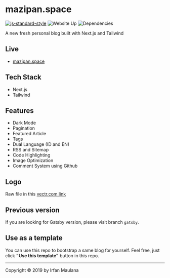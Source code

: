 # mazipan.space

[![js-standard-style](https://img.shields.io/badge/code%20style-standard-brightgreen.svg)](http://standardjs.com) ![Website Up](https://img.shields.io/website-up-down-brightgreen-red/https/mazipan.space.svg) ![Dependencies](https://img.shields.io/david/mazipan/blog-3.0.svg)

A new fresh personal blog built with Next.js and Tailwind

## Live

- [mazipan.space](https://mazipan.space/)

## Tech Stack

- Next.js
- Tailwind

## Features

- Dark Mode
- Pagination
- Featured Article
- Tags
- Dual Language (ID and EN)
- RSS and Sitemap
- Code Highlighting
- Image Optimization
- Comment System using Github

## Logo

Raw file in this [vectr.com link](https://vectr.com/mazipan/i7V7tBB5z.png?width=512&height=512&select=i7V7tBB5zpage0)

## Previous version

If you are looking for Gatsby version, please visit branch `gatsby`.

## Use as a template

You can use this repo to bootstrap a same blog for yourself. 
Feel free, just click **"Use this template"** button in this repo.

----

Copyright © 2019 by Irfan Maulana
